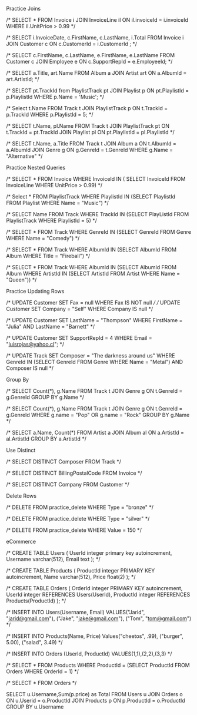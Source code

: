 Practice Joins

/* SELECT * FROM Invoice i JOIN InvoiceLine il ON il.invoiceId = i.invoiceId WHERE il.UnitPrice > 0.99  */

/* SELECT i.InvoiceDate, c.FirstName, c.LastName, i.Total FROM Invoice i JOIN Customer c ON c.CustomerId = i.CustomerId ; */

/* SELECT c.FirstName, c.LastName, e.FirstName, e.LastName FROM Customer c JOIN Employee e ON c.SupportRepId = e.EmployeeId; */

/* SELECT a.Title, art.Name FROM Album a JOIN Artist art ON a.AlbumId = art.ArtistId; */

/* SELECT pt.TrackId from PlaylistTrack pt JOIN Playlist p ON pt.PlaylistId = p.PlaylistId WHERE p.Name = 'Music';
 */
 
/*  Select t.Name FROM Track t JOIN PlaylistTrack p ON t.TrackId = p.TrackId WHERE p.PlaylistId = 5;  */

/* SELECT t.Name, pl.Name FROM Track t JOIN PlaylistTrack pt ON t.TrackId = pt.TrackId JOIN Playlist pl ON pt.PlaylistId = pl.PlaylistId  */

/* SELECT t.Name, a.Title FROM Track t JOIN Album a ON t.AlbumId = a.AlbumId JOIN Genre g ON g.GenreId = t.GenreId WHERE g.Name = "Alternative" */

Practice Nested Queries

/* SELECT * FROM Invoice WHERE InvoiceId IN ( SELECT InvoiceId FROM InvoiceLine WHERE UnitPrice > 0.99) */

/* Select * FROM PlaylistTrack WHERE PlaylistId IN (SELECT PlaylistId FROM Playlist WHERE Name = "Music") */

/* SELECT Name FROM Track WHERE TrackId IN (SELECT PlayListId FROM PlaylistTrack WHERE PlaylistId = 5) */

/* SELECT * FROM Track WHERE GenreId IN (SELECT GenreId FROM Genre WHERE Name = "Comedy") */

/* SELECT * FROM Track WHERE AlbumId IN (SELECT AlbumId FROM Album WHERE Title = "Fireball")  */

/* SELECT * FROM Track WHERE AlbumId IN (SELECT AlbumId FROM Album WHERE ArtistId IN (SELECT ArtistId FROM Artist WHERE Name = "Queen")) */

Practice Updating Rows 

/* UPDATE Customer SET Fax = null WHERE Fax IS NOT null */
/* 
UPDATE Customer SET Company = "Self" WHERE Company IS null */

/* UPDATE Customer SET LastName = "Thompson" WHERE FirstName = "Julia" AND LastName = "Barnett" */

/* UPDATE Customer SET SupportRepId = 4 WHERE Email = "luisrojas@yahoo.cl"; */

/* UPDATE Track SET Composer = "The darkness around us" WHERE GenreId IN (SELECT GenreId FROM Genre WHERE Name = "Metal") AND Composer IS null */

Group By

/* SELECT Count(*), g.Name FROM Track t JOIN Genre g ON t.GenreId = g.GenreId GROUP BY g.Name */

/* SELECT Count(*), g.Name FROM Track t JOIN Genre g ON t.GenreId = g.GenreId WHERE g.name = "Pop" OR g.name = "Rock" GROUP BY g.Name */

/* SELECT a.Name, Count(*) FROM Artist a JOIN Album al ON a.ArtistId = al.ArtistId GROUP BY a.ArtistId */

Use Distinct

/* SELECT DISTINCT Composer FROM Track */

/* SELECT DISTINCT BillingPostalCode FROM Invoice */

/* SELECT DISTINCT Company FROM Customer */

Delete Rows

/* DELETE FROM practice_delete WHERE Type = "bronze"  */

/* DELETE FROM practice_delete WHERE Type = "silver" */

/* DELETE FROM practice_delete WHERE Value = 150 */

eCommerce

/*  CREATE TABLE Users (
  UserId integer primary key autoincrement,
  Username varchar(512),
  Email text
); */

/* CREATE TABLE Products (
  ProductId integer PRIMARY KEY autoincrement,
  Name varchar(512),
  Price float(2)
);  */
 
/* CREATE TABLE Orders (
  OrderId integer PRIMARY KEY autoincrement,
  UserId integer REFERENCES Users(UserId),
  ProductId integer REFERENCES Products(ProductId)
); */

/* INSERT INTO Users(Username, Email) VALUES("Jarid", "jarid@gmail.com"), 
("Jake", "jake@gmail.com"),
("Tom", "tom@gmail.com") */

/* INSERT INTO Products(Name, Price) Values("cheetos", .99),
("burger", 5.00),
("salad", 3.49) */

/* INSERT INTO Orders (UserId, ProductId) VALUES(1,1),(2,2),(3,3) */

/* SELECT * FROM Products WHERE ProductId = (SELECT ProductId FROM Orders WHERE OrderId = 1) */

/* SELECT * FROM Orders */

SELECT u.Username,Sum(p.price) as Total FROM Users u JOIN Orders o ON u.Userid = o.ProductId JOIN Products p ON p.ProductId = o.ProductId GROUP BY u.Username

